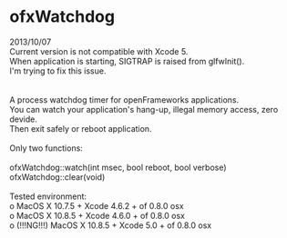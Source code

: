 ofxWatchdog
===========

2013/10/07<br/>
Current version is not compatible with Xcode 5.<br/>
When application is starting, SIGTRAP is raised from glfwInit().<br/>
I'm trying to fix this issue.<br/>
<br/>
<br/>
A process watchdog timer for openFrameworks applications.<br/>
You can watch your application's hang-up, illegal memory access, zero devide.<br/>
Then exit safely or reboot application.<br/>
<br/>
Only two functions:<br/>
<br/>
  ofxWatchdog::watch(int msec, bool reboot, bool verbose)<br/>
  ofxWatchdog::clear(void)<br/>
<br/>
Tested environment:<br/>
o MacOS X 10.7.5 + Xcode 4.6.2 + of 0.8.0 osx<br/>
o MacOS X 10.8.5 + Xcode 4.6.0 + of 0.8.0 osx<br/>
o (!!!NG!!!) MacOS X 10.8.5 + Xcode 5.0 + of 0.8.0 osx<br/>
